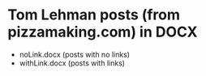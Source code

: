 # Tom Lehman posts (from pizzamaking.com) in DOCX 

- noLink.docx (posts with no links)
- withLink.docx (posts with links)
